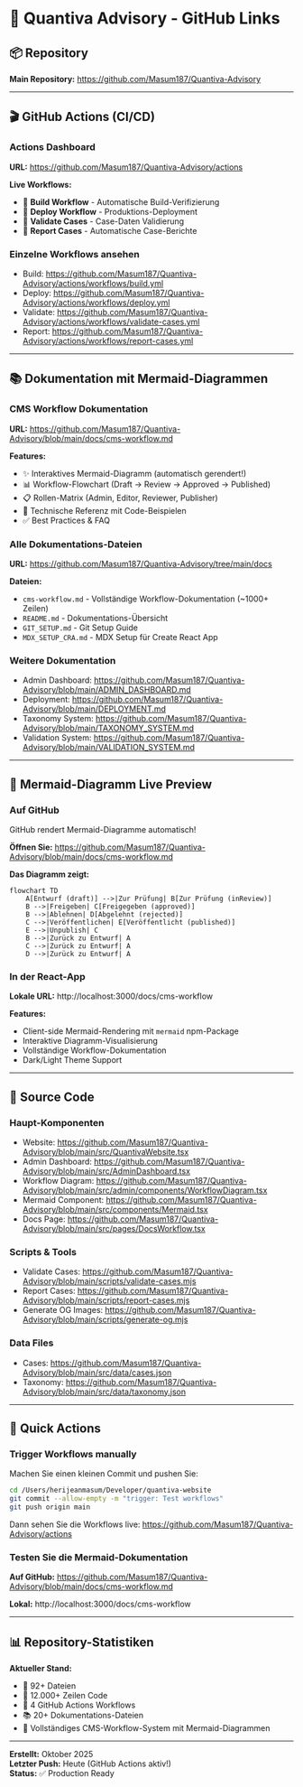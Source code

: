# 🔗 Quantiva Advisory - GitHub Links

## 📦 Repository
**Main Repository:** https://github.com/Masum187/Quantiva-Advisory

---

## 🎬 GitHub Actions (CI/CD)

### Actions Dashboard
**URL:** https://github.com/Masum187/Quantiva-Advisory/actions

**Live Workflows:**
- 🔄 **Build Workflow** - Automatische Build-Verifizierung
- 🔄 **Deploy Workflow** - Produktions-Deployment
- 🔄 **Validate Cases** - Case-Daten Validierung
- 🔄 **Report Cases** - Automatische Case-Berichte

### Einzelne Workflows ansehen
- Build: https://github.com/Masum187/Quantiva-Advisory/actions/workflows/build.yml
- Deploy: https://github.com/Masum187/Quantiva-Advisory/actions/workflows/deploy.yml
- Validate: https://github.com/Masum187/Quantiva-Advisory/actions/workflows/validate-cases.yml
- Report: https://github.com/Masum187/Quantiva-Advisory/actions/workflows/report-cases.yml

---

## 📚 Dokumentation mit Mermaid-Diagrammen

### CMS Workflow Dokumentation
**URL:** https://github.com/Masum187/Quantiva-Advisory/blob/main/docs/cms-workflow.md

**Features:**
- ✨ Interaktives Mermaid-Diagramm (automatisch gerendert!)
- 📊 Workflow-Flowchart (Draft → Review → Approved → Published)
- 📋 Rollen-Matrix (Admin, Editor, Reviewer, Publisher)
- 🔧 Technische Referenz mit Code-Beispielen
- ✅ Best Practices & FAQ

### Alle Dokumentations-Dateien
**URL:** https://github.com/Masum187/Quantiva-Advisory/tree/main/docs

**Dateien:**
- `cms-workflow.md` - Vollständige Workflow-Dokumentation (~1000+ Zeilen)
- `README.md` - Dokumentations-Übersicht
- `GIT_SETUP.md` - Git Setup Guide
- `MDX_SETUP_CRA.md` - MDX Setup für Create React App

### Weitere Dokumentation
- Admin Dashboard: https://github.com/Masum187/Quantiva-Advisory/blob/main/ADMIN_DASHBOARD.md
- Deployment: https://github.com/Masum187/Quantiva-Advisory/blob/main/DEPLOYMENT.md
- Taxonomy System: https://github.com/Masum187/Quantiva-Advisory/blob/main/TAXONOMY_SYSTEM.md
- Validation System: https://github.com/Masum187/Quantiva-Advisory/blob/main/VALIDATION_SYSTEM.md

---

## 🎨 Mermaid-Diagramm Live Preview

### Auf GitHub
GitHub rendert Mermaid-Diagramme automatisch!

**Öffnen Sie:** https://github.com/Masum187/Quantiva-Advisory/blob/main/docs/cms-workflow.md

**Das Diagramm zeigt:**
```mermaid
flowchart TD
    A[Entwurf (draft)] -->|Zur Prüfung| B[Zur Prüfung (inReview)]
    B -->|Freigeben| C[Freigegeben (approved)]
    B -->|Ablehnen| D[Abgelehnt (rejected)]
    C -->|Veröffentlichen| E[Veröffentlicht (published)]
    E -->|Unpublish| C
    B -->|Zurück zu Entwurf| A
    C -->|Zurück zu Entwurf| A
    D -->|Zurück zu Entwurf| A
```

### In der React-App
**Lokale URL:** http://localhost:3000/docs/cms-workflow

**Features:**
- Client-side Mermaid-Rendering mit `mermaid` npm-Package
- Interaktive Diagramm-Visualisierung
- Vollständige Workflow-Dokumentation
- Dark/Light Theme Support

---

## 🔧 Source Code

### Haupt-Komponenten
- Website: https://github.com/Masum187/Quantiva-Advisory/blob/main/src/QuantivaWebsite.tsx
- Admin Dashboard: https://github.com/Masum187/Quantiva-Advisory/blob/main/src/AdminDashboard.tsx
- Workflow Diagram: https://github.com/Masum187/Quantiva-Advisory/blob/main/src/admin/components/WorkflowDiagram.tsx
- Mermaid Component: https://github.com/Masum187/Quantiva-Advisory/blob/main/src/components/Mermaid.tsx
- Docs Page: https://github.com/Masum187/Quantiva-Advisory/blob/main/src/pages/DocsWorkflow.tsx

### Scripts & Tools
- Validate Cases: https://github.com/Masum187/Quantiva-Advisory/blob/main/scripts/validate-cases.mjs
- Report Cases: https://github.com/Masum187/Quantiva-Advisory/blob/main/scripts/report-cases.mjs
- Generate OG Images: https://github.com/Masum187/Quantiva-Advisory/blob/main/scripts/generate-og.mjs

### Data Files
- Cases: https://github.com/Masum187/Quantiva-Advisory/blob/main/src/data/cases.json
- Taxonomy: https://github.com/Masum187/Quantiva-Advisory/blob/main/src/data/taxonomy.json

---

## 🚀 Quick Actions

### Trigger Workflows manually
Machen Sie einen kleinen Commit und pushen Sie:
```bash
cd /Users/herijeanmasum/Developer/quantiva-website
git commit --allow-empty -m "trigger: Test workflows"
git push origin main
```

Dann sehen Sie die Workflows live: https://github.com/Masum187/Quantiva-Advisory/actions

### Testen Sie die Mermaid-Dokumentation
**Auf GitHub:** https://github.com/Masum187/Quantiva-Advisory/blob/main/docs/cms-workflow.md

**Lokal:** http://localhost:3000/docs/cms-workflow

---

## 📊 Repository-Statistiken

**Aktueller Stand:**
- 📁 92+ Dateien
- 📝 12.000+ Zeilen Code
- 🎨 4 GitHub Actions Workflows
- 📚 20+ Dokumentations-Dateien
- 🎯 Vollständiges CMS-Workflow-System mit Mermaid-Diagrammen

---

**Erstellt:** Oktober 2025  
**Letzter Push:** Heute (GitHub Actions aktiv!)  
**Status:** ✅ Production Ready
